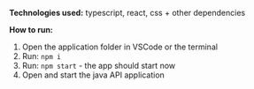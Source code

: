 **Technologies used:**
typescript, react, css + other dependencies

**How to run:**

1. Open the application folder in VSCode or the terminal
2. Run: `npm i`
3. Run: `npm start` - the app should start now
4. Open and start the java API application
